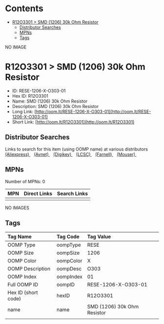



Contents
========

* [R12O3301 > SMD (1206) 30k Ohm Resistor](#r12o3301--smd-1206-30k-ohm-resistor)
	* [Distributor Searches](#distributor-searches)
	* [MPNs](#mpns)
	* [Tags](#tags)
  
NO IMAGE  
# R12O3301 > SMD (1206) 30k Ohm Resistor

- ID: RESE-1206-X-O303-01
- Hex ID: R12O3301
- Name: SMD (1206) 30k Ohm Resistor
- Description: SMD (1206) 30k Ohm Resistor
- Long Link: [http://oom.lt/RESE-1206-X-O303-01](http://oom.lt/RESE-1206-X-O303-01)
- Short Link: [http://oom.lt/R12O3301](http://oom.lt/R12O3301)

## Distributor Searches
  
Links to search for this item (using OOMP name) at various distributors  
[(Aliexpress) ](https://www.aliexpress.com/wholesale?SearchText=1117SMD+1206+30k+Ohm+Resistor)&nbsp;&nbsp;&nbsp;[(Avnet) ](https://www.avnet.com/shop/us/search/SMD+1206+30k+Ohm+Resistor)&nbsp;&nbsp;&nbsp;[(Digikey) ](https://www.digikey.co.uk/en/products/result?s=SMD+1206+30k+Ohm+Resistor)&nbsp;&nbsp;&nbsp;[(LCSC) ](https://www.lcsc.com/search?q=SMD+1206+30k+Ohm+Resistor)&nbsp;&nbsp;&nbsp;[(Farnell) ](https://uk.farnell.com/search?st=SMD+1206+30k+Ohm+Resistor)&nbsp;&nbsp;&nbsp;[(Mouser) ](https://www.mouser.com/c/?q=SMD+1206+30k+Ohm+Resistor)&nbsp;&nbsp;&nbsp;
## MPNs
  
Number of MPNs: 0  

|MPN|Direct Links|Search Links|
| :--- | :--- | :--- |
||||
  
NO IMAGES  
## Tags
  

|Tag Name|Tag Code|Tag Value|
| :--- | :--- | :--- |
|OOMP Type|oompType|RESE|
|OOMP Size|oompSize|1206|
|OOMP Color|oompColor|X|
|OOMP Description|oompDesc|O303|
|OOMP Index|oompIndex|01|
|Full OOMP ID|oompID|RESE-1206-X-O303-01|
|Hex ID (short code)|hexID|R12O3301|
|name|name|SMD (1206) 30k Ohm Resistor|
||||
